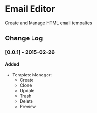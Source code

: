 # Email Editor
Create and Manage HTML email tempaltes

## Change Log
### [0.0.1] - 2015-02-26
#### Added
- Template Manager:
	- Create
 	- Clone
 	- Update
 	- Trash
 	- Delete
 	- Preview
